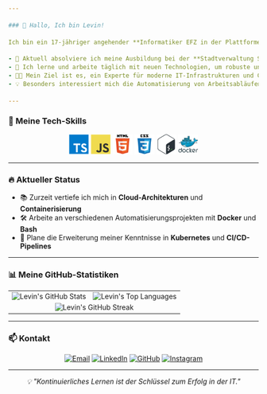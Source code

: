 ```yaml
---

### 👋 Hallo, Ich bin Levin!

Ich bin ein 17-jähriger angehender **Informatiker EFZ in der Plattformentwicklung** aus der Schweiz. 🇨🇭

- 🏢 Aktuell absolviere ich meine Ausbildung bei der **Stadtverwaltung St.Gallen**
- 🌱 Ich lerne und arbeite täglich mit neuen Technologien, um robuste und skalierbare IT-Lösungen zu entwickeln
- 👨‍💻 Mein Ziel ist es, ein Experte für moderne IT-Infrastrukturen und Cloud-Services zu werden
- 💡 Besonders interessiert mich die Automatisierung von Arbeitsabläufen und DevOps-Praktiken

---
```


### 🚀 Meine Tech-Skills

<p align="center">
  <a href="https://www.typescriptlang.org/" target="_blank" rel="noreferrer"><img src="https://raw.githubusercontent.com/devicons/devicon/master/icons/typescript/typescript-original.svg" alt="TypeScript" width="40" height="40"/></a>
  <a href="https://developer.mozilla.org/en-US/docs/Web/JavaScript" target="_blank" rel="noreferrer"><img src="https://raw.githubusercontent.com/devicons/devicon/master/icons/javascript/javascript-original.svg" alt="JavaScript" width="40" height="40"/></a>
  <a href="https://www.w3.org/html/" target="_blank" rel="noreferrer"><img src="https://raw.githubusercontent.com/devicons/devicon/master/icons/html5/html5-original-wordmark.svg" alt="HTML5" width="40" height="40"/></a>
  <a href="https://www.w3schools.com/css/" target="_blank" rel="noreferrer"><img src="https://raw.githubusercontent.com/devicons/devicon/master/icons/css3/css3-original-wordmark.svg" alt="CSS3" width="40" height="40"/></a>
  <a href="https://www.gnu.org/software/bash/" target="_blank" rel="noreferrer"><img src="https://raw.githubusercontent.com/devicons/devicon/master/icons/bash/bash-original.svg" alt="Bash" width="40" height="40"/></a>
  <a href="https://www.docker.com/" target="_blank" rel="noreferrer"><img src="https://raw.githubusercontent.com/devicons/devicon/master/icons/docker/docker-original-wordmark.svg" alt="Docker" width="40" height="40"/></a>
</p>

---

### 🔥 Aktueller Status

- 📚 Zurzeit vertiefe ich mich in **Cloud-Architekturen** und **Containerisierung**
- 🛠️ Arbeite an verschiedenen Automatisierungsprojekten mit **Docker** und **Bash**
- 🎯 Plane die Erweiterung meiner Kenntnisse in **Kubernetes** und **CI/CD-Pipelines**

---

### 📊 Meine GitHub-Statistiken

<div align="center">
  <table border="0" cellpadding="0" cellspacing="0">
    <tr>
      <td valign="top">
        <img src="https://github-readme-stats.vercel.app/api?username=levinfritz&show_icons=true&theme=dracula&include_all_commits=true&count_private=true" alt="Levin's GitHub Stats" />
      </td>
      <td valign="top">
        <img src="https://github-readme-stats.vercel.app/api/top-langs/?username=levinfritz&layout=compact&langs_count=8&theme=dracula" alt="Levin's Top Languages" />
      </td>
    </tr>
    <tr>
      <td colspan="2" align="center">
        <img src="https://github-readme-streak-stats.herokuapp.com?user=levinfritz&theme=dracula" alt="Levin's GitHub Streak" />
      </td>
    </tr>
  </table>
</div>

---

### 📫 Kontakt

<p align="center">
  <a href="mailto:levin.fritz@bluewin.ch"><img src="https://img.shields.io/badge/Email-D14836?style=for-the-badge&logo=gmail&logoColor=white" alt="Email" /></a>
  <a href="https://www.linkedin.com/in/levin-fritz/"><img src="https://img.shields.io/badge/LinkedIn-0077B5?style=for-the-badge&logo=linkedin&logoColor=white" alt="LinkedIn" /></a>
  <a href="https://github.com/levinfritz"><img src="https://img.shields.io/badge/GitHub-100000?style=for-the-badge&logo=github&logoColor=white" alt="GitHub" /></a>
  <a href="https://www.instagram.com/Stiefel08/"><img src="https://img.shields.io/badge/Instagram-E4405F?style=for-the-badge&logo=instagram&logoColor=white" alt="Instagram" /></a>
</p>

---

<div align="center">
  <i>💡 "Kontinuierliches Lernen ist der Schlüssel zum Erfolg in der IT."</i>
</div>
